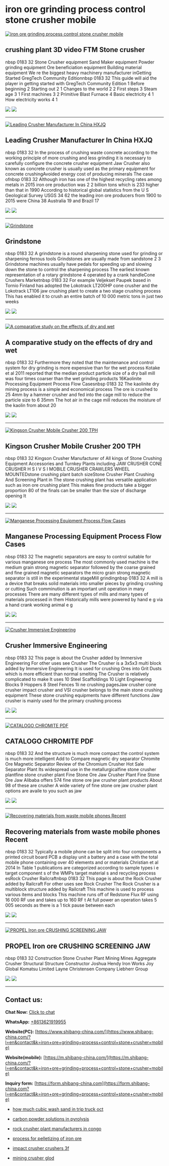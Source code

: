 # iron ore grinding process control stone crusher mobile

<a href="https://swt.shibang-china.com/?l=en&img&k=iron+ore+grinding+process+control+stone+crusher+mobile" target="_blank">![iron ore grinding process control stone crusher mobile](http://static.shibang-china.com/all-800x300/54.jpg)</a>

## crushing plant 3D video FTM Stone crusher
nbsp 0183 32  Stone Crusher equipment Sand Maker equipment Powder grinding equipment Ore beneficiation equipment Building material equipment We re the biggest heavy machinery manufacturer inGetting Started GregTech Community Editionnbsp 0183 32 This guide will aid the player in getting started with GregTech Community Edition 1 Before beginning 2 Starting out 2 1 Changes to the world 2 2 First steps 3 Steam age 3 1 First machines 3 2 Primitive Blast Furnace 4 Basic electricity 4 1 How electricity works 4 1


<a href="https://whatsapp.shibangsoft.com/WhatsApp.php" target="_blank" title="WhatsApp">![](http://static.shibang-china.com/icon/whatsapp.png)</a> <a href="https://swt.shibang-china.com/?l=en&icon&k=iron+ore+grinding+process+control+stone+crusher+mobile" target="_blank">![](http://static.shibang-china.com/icon/chat-en.png)</a>

---

<a href="https://swt.shibang-china.com/?l=en&img&k=iron+ore+grinding+process+control+stone+crusher+mobile" target="_blank">![Leading Crusher Manufacturer In China HXJQ](http://static.shibang-china.com/all-800x300/16.jpg)</a>

## Leading Crusher Manufacturer In China HXJQ
nbsp 0183 32 In the process of crushing waste concrete according to the working principle of more crushing and less grinding it is necessary to carefully configure the concrete crusher equipment Jaw Crusher also known as concrete crusher is usually used as the primary equipment for concrete crushingAvoided energy cost of producing minerals The case ofnbsp 0183 32 Although iron has one of the highest recycling rates among metals in 2015 iron ore production was 2 2 billion tons which is 233 higher than that in 1990 According to historical global statistics from the U S Geological Survey USGS 34 62 the leading iron ore producers from 1900 to 2015 were China 38 Australia 19 and Brazil 17


<a href="https://whatsapp.shibangsoft.com/WhatsApp.php" target="_blank" title="WhatsApp">![](http://static.shibang-china.com/icon/whatsapp.png)</a> <a href="https://swt.shibang-china.com/?l=en&icon&k=iron+ore+grinding+process+control+stone+crusher+mobile" target="_blank">![](http://static.shibang-china.com/icon/chat-en.png)</a>

---

<a href="https://swt.shibang-china.com/?l=en&img&k=iron+ore+grinding+process+control+stone+crusher+mobile" target="_blank">![Grindstone](http://static.shibang-china.com/all-800x300/1233.jpg)</a>

## Grindstone
nbsp 0183 32 A grindstone is a round sharpening stone used for grinding or sharpening ferrous tools Grindstones are usually made from sandstone 2 3 Grindstone machines usually have pedals for speeding up and slowing down the stone to control the sharpening process The earliest known representation of a rotary grindstone 4 operated by a crank handleCone Crushers Marketnbsp 0183 32 For example Veljekset Paupek based in Tornio Finland has adopted the Lokotrack LT200HP cone crusher and the Lokotrack LT106 jaw crushing plant to create a two stage crushing process This has enabled it to crush an entire batch of 10 000 metric tons in just two weeks


<a href="https://whatsapp.shibangsoft.com/WhatsApp.php" target="_blank" title="WhatsApp">![](http://static.shibang-china.com/icon/whatsapp.png)</a> <a href="https://swt.shibang-china.com/?l=en&icon&k=iron+ore+grinding+process+control+stone+crusher+mobile" target="_blank">![](http://static.shibang-china.com/icon/chat-en.png)</a>

---

<a href="https://swt.shibang-china.com/?l=en&img&k=iron+ore+grinding+process+control+stone+crusher+mobile" target="_blank">![A comparative study on the effects of dry and wet](http://static.shibang-china.com/all-800x300/869.jpg)</a>

## A comparative study on the effects of dry and wet
nbsp 0183 32 Furthermore they noted that the maintenance and control system for dry grinding is more expensive than for the wet process Kotake et al 2011 reported that the median product particle size of a dry ball mill was four times coarser than the wet grinding products 16Kaolinite Processing Equipment Process Flow Casesnbsp 0183 32 The kaolinite dry mining process is a simple and economical process The ore is crushed to 25 4mm by a hammer crusher and fed into the cage mill to reduce the particle size to 6 35mm The hot air in the cage mill reduces the moisture of the kaolin from about 20


<a href="https://whatsapp.shibangsoft.com/WhatsApp.php" target="_blank" title="WhatsApp">![](http://static.shibang-china.com/icon/whatsapp.png)</a> <a href="https://swt.shibang-china.com/?l=en&icon&k=iron+ore+grinding+process+control+stone+crusher+mobile" target="_blank">![](http://static.shibang-china.com/icon/chat-en.png)</a>

---

<a href="https://swt.shibang-china.com/?l=en&img&k=iron+ore+grinding+process+control+stone+crusher+mobile" target="_blank">![Kingson Crusher Mobile Crusher 200 TPH](http://static.shibang-china.com/all-800x300/505.jpg)</a>

## Kingson Crusher Mobile Crusher 200 TPH
nbsp 0183 32 Kingson Crusher Manufacturer of All kings of Stone Crushing Equipment Accessories and Turnkey Plants including JAW CRUSHER CONE CRUSHER H S I V S I MOBILE CRUSHER CRAWLERS WHEEL MOUNTEDstone crushing plant batch sizeStone Crusher Plant Crushing And Screening Plant in The stone crushing plant has versatile application such as iron ore crushing plant This makes fine products take a bigger proportion 80 of the finals can be smaller than the size of discharge opening It


<a href="https://whatsapp.shibangsoft.com/WhatsApp.php" target="_blank" title="WhatsApp">![](http://static.shibang-china.com/icon/whatsapp.png)</a> <a href="https://swt.shibang-china.com/?l=en&icon&k=iron+ore+grinding+process+control+stone+crusher+mobile" target="_blank">![](http://static.shibang-china.com/icon/chat-en.png)</a>

---

<a href="https://swt.shibang-china.com/?l=en&img&k=iron+ore+grinding+process+control+stone+crusher+mobile" target="_blank">![Manganese Processing Equipment Process Flow Cases](http://static.shibang-china.com/all-800x300/844.jpg)</a>

## Manganese Processing Equipment Process Flow Cases
nbsp 0183 32 The magnetic separators are easy to control suitable for various manganese ore process The most commonly used machine is the medium grain strong magnetic separator followed by the coarse grained and fine grained magnetic separators the micro grain strong magnetic separator is still in the experimental stageMill grindingnbsp 0183 32 A mill is a device that breaks solid materials into smaller pieces by grinding crushing or cutting Such comminution is an important unit operation in many processes There are many different types of mills and many types of materials processed in them Historically mills were powered by hand e g via a hand crank working animal e g


<a href="https://whatsapp.shibangsoft.com/WhatsApp.php" target="_blank" title="WhatsApp">![](http://static.shibang-china.com/icon/whatsapp.png)</a> <a href="https://swt.shibang-china.com/?l=en&icon&k=iron+ore+grinding+process+control+stone+crusher+mobile" target="_blank">![](http://static.shibang-china.com/icon/chat-en.png)</a>

---

<a href="https://swt.shibang-china.com/?l=en&img&k=iron+ore+grinding+process+control+stone+crusher+mobile" target="_blank">![Crusher Immersive Engineering](http://static.shibang-china.com/all-800x300/1463.jpg)</a>

## Crusher Immersive Engineering
nbsp 0183 32 This page is about the Crusher added by Immersive Engineering For other uses see Crusher The Crusher is a 3x5x3 multi block added by Immersive Engineering It is used for crushing Ores into Grit Dusts which is more efficient than normal smelting The Crusher is relatively complicated to make It uses 10 Steel Scaffoldings 10 Light Engineering Blocks 9 Hoppers 8 Steel Fences 1li ne crushing pagesJaw crusher cone crusher impact crusher and VSI crusher belongs to the main stone crushing equipment These stone crushing equipments have different functions Jaw crusher is mainly used for the primary crushing process


<a href="https://whatsapp.shibangsoft.com/WhatsApp.php" target="_blank" title="WhatsApp">![](http://static.shibang-china.com/icon/whatsapp.png)</a> <a href="https://swt.shibang-china.com/?l=en&icon&k=iron+ore+grinding+process+control+stone+crusher+mobile" target="_blank">![](http://static.shibang-china.com/icon/chat-en.png)</a>

---

<a href="https://swt.shibang-china.com/?l=en&img&k=iron+ore+grinding+process+control+stone+crusher+mobile" target="_blank">![CATALOGO CHROMITE PDF](http://static.shibang-china.com/all-800x300/1501.jpg)</a>

## CATALOGO CHROMITE PDF
nbsp 0183 32 And the structure is much more compact the control system is much more intelligent Add to Compare magnetic dry separator Chromite Ore Magnetic Separator Review of the Chromium Crusher Hot Sale Separator Plant Its widespread use in the metallurgicalfine stone crusher plantfine stone crusher plant Fine Stone Ore Jaw Crusher Plant Fine Stone Ore Jaw Alibaba offers 574 fine stone ore jaw crusher plant products About 98 of these are crusher A wide variety of fine stone ore jaw crusher plant options are availe to you such as jaw


<a href="https://whatsapp.shibangsoft.com/WhatsApp.php" target="_blank" title="WhatsApp">![](http://static.shibang-china.com/icon/whatsapp.png)</a> <a href="https://swt.shibang-china.com/?l=en&icon&k=iron+ore+grinding+process+control+stone+crusher+mobile" target="_blank">![](http://static.shibang-china.com/icon/chat-en.png)</a>

---

<a href="https://swt.shibang-china.com/?l=en&img&k=iron+ore+grinding+process+control+stone+crusher+mobile" target="_blank">![Recovering materials from waste mobile phones Recent](http://static.shibang-china.com/all-800x300/97.jpg)</a>

## Recovering materials from waste mobile phones Recent
nbsp 0183 32 Typically a mobile phone can be split into four components a printed circuit board PCB a display unit a battery and a case with the total mobile phone containing over 40 elements and or materials Christian et al 2014 In Table 1 publications are categorized according to sample types i e target component s of the WMPs target material s and recycling process esRock Crusher Railcraftnbsp 0183 32 This page is about the Rock Crusher added by Railcraft For other uses see Rock Crusher The Rock Crusher is a multiblock structure added by Railcraft This machine is used to process various items and blocks This machine runs off of Redstone Flux RF using 16 000 RF use and takes up to 160 RF t At full power an operation takes 5 005 seconds as there is a 1 tick pause between each


<a href="https://whatsapp.shibangsoft.com/WhatsApp.php" target="_blank" title="WhatsApp">![](http://static.shibang-china.com/icon/whatsapp.png)</a> <a href="https://swt.shibang-china.com/?l=en&icon&k=iron+ore+grinding+process+control+stone+crusher+mobile" target="_blank">![](http://static.shibang-china.com/icon/chat-en.png)</a>

---

<a href="https://swt.shibang-china.com/?l=en&img&k=iron+ore+grinding+process+control+stone+crusher+mobile" target="_blank">![PROPEL Iron ore CRUSHING SCREENING JAW](http://static.shibang-china.com/all-800x300/582.jpg)</a>

## PROPEL Iron ore CRUSHING SCREENING JAW
nbsp 0183 32 Construction Stone Crusher Plant Mining Mines Aggregate Crusher Structural Structure Constructor Joshua Hendy Iron Works Joy Global Komatsu Limited Layne Christensen Company Liebherr Group

<a href="https://whatsapp.shibangsoft.com/WhatsApp.php" target="_blank" title="WhatsApp">![](http://static.shibang-china.com/icon/whatsapp.png)</a> <a href="https://swt.shibang-china.com/?l=en&icon&k=iron+ore+grinding+process+control+stone+crusher+mobile" target="_blank">![](http://static.shibang-china.com/icon/chat-en.png)</a>

---
## Contact us:

**Chat Now:** [Click to chat](https://swt.shibang-china.com?l=en&contact&k=iron+ore+grinding+process+control+stone+crusher+mobile)

**WhatsApp:**  [+8613621919955](https://whatsapp.shibangsoft.com/WhatsApp.php)

**Website(PC):** [https://www.shibang-china.com/](https://www.shibang-china.com/?l=en&contact&k=iron+ore+grinding+process+control+stone+crusher+mobile)

**Website(mobile):** [https://m.shibang-china.com/](https://m.shibang-china.com/?l=en&contact&k=iron+ore+grinding+process+control+stone+crusher+mobile)

**Inquiry form:** [https://form.shibang-china.com](https://form.shibang-china.com?l=en&contact&k=iron+ore+grinding+process+control+stone+crusher+mobile)

* [how much cubic wash sand in trip truck oct](../165/how%20much%20cubic%20wash%20sand%20in%20trip%20truck%20oct.md)

* [carbon powder solutions in pyrolysis](../163/carbon%20powder%20solutions%20in%20pyrolysis.md)

* [rock crusher plant manufacturers in congo](../167/rock%20crusher%20plant%20manufacturers%20in%20congo.md)

* [process for pelletizing of iron ore](../164/process%20for%20pelletizing%20of%20iron%20ore.md)

* [impact crusher crushers 3f](../164/impact%20crusher%20crushers%203f.md)

* [mining crusher glod](../168/mining%20crusher%20glod.md)